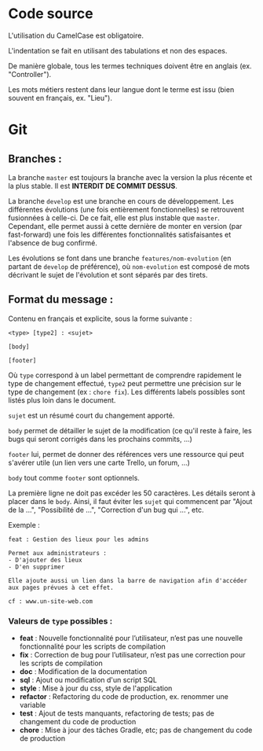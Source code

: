 # Code source

L'utilisation du CamelCase est obligatoire.

L'indentation se fait en utilisant des tabulations et non des espaces.

De manière globale, tous les termes techniques doivent être en anglais (ex. "Controller").

Les mots métiers restent dans leur langue dont le terme est issu (bien souvent en français, ex. "Lieu").

# Git

## Branches :

La branche ``master`` est toujours la branche avec la version la plus récente et la plus stable. Il est __INTERDIT DE COMMIT DESSUS__.

La branche ``develop`` est une branche en cours de développement. Les différentes évolutions (une fois entièrement fonctionnelles) se retrouvent fusionnées à celle-ci. De ce fait, elle est plus instable que ``master``. Cependant, elle permet aussi à cette dernière de monter en version (par fast-forward) une fois les différentes fonctionnalités satisfaisantes et l'absence de bug confirmé.

Les évolutions se font dans une branche ``features/nom-evolution`` (en partant de ``develop`` de préférence), où ``nom-evolution`` est composé de mots décrivant le sujet de l'évolution et sont séparés par des tirets.

## Format du message :

Contenu en français et explicite, sous la forme suivante :

    <type> [type2] : <sujet>

    [body]

    [footer]

Où ``type`` correspond à un label permettant de comprendre rapidement  le type de changement effectué, ``type2`` peut permettre une précision sur le type de changement (ex : ``chore fix``). Les différents labels possibles sont listés plus loin dans le document.

``sujet`` est un résumé court du changement apporté.

``body`` permet de détailler le sujet de la modification (ce qu'il reste à faire, les bugs qui seront corrigés dans les prochains commits, ...)

``footer`` lui, permet de donner des références vers une ressource qui peut s'avérer utile (un lien vers une carte Trello, un forum, ...)

``body`` tout comme ``footer`` sont optionnels.

La première ligne ne doit pas excéder les 50 caractères. Les détails seront à placer dans le ``body``. Ainsi, il faut éviter les ``sujet`` qui commencent par "Ajout de la ...", "Possibilité de ...", "Correction d'un bug qui ...", etc.

Exemple :

    feat : Gestion des lieux pour les admins

	Permet aux administrateurs :
	- D'ajouter des lieux
	- D'en supprimer

	Elle ajoute aussi un lien dans la barre de navigation afin d'accéder aux pages prévues à cet effet.

    cf : www.un-site-web.com

### Valeurs de ``type`` possibles :

* __feat__ : Nouvelle fonctionnalité pour l’utilisateur, n’est pas une nouvelle fonctionnalité pour les scripts de compilation
* __fix__ : Correction de bug pour l’utilisateur, n’est pas une correction pour les scripts de compilation
* __doc__ : Modification de la documentation
* __sql__ : Ajout ou modification d'un script SQL
* __style__ : Mise à jour du css, style de l'application
* __refactor__ : Refactoring du code de production, ex. renommer une variable
* __test__ : Ajout de tests manquants, refactoring de tests; pas de changement du code de production
* __chore__ : Mise à jour des tâches Gradle, etc; pas de changement du code de production
